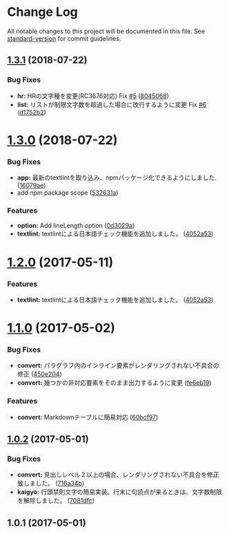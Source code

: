 # Change Log

All notable changes to this project will be documented in this file. See [standard-version](https://github.com/conventional-changelog/standard-version) for commit guidelines.

<a name="1.3.1"></a>
## [1.3.1](https://github.com/anydown/maildown/compare/v1.3.0...v1.3.1) (2018-07-22)


### Bug Fixes

* **hr:** HRの文字種を変更(RC3676対応) Fix [#5](https://github.com/anydown/maildown/issues/5) ([8045068](https://github.com/anydown/maildown/commit/8045068))
* **list:** リストが制限文字数を超過した場合に改行するように変更 Fix [#6](https://github.com/anydown/maildown/issues/6) ([d1752b2](https://github.com/anydown/maildown/commit/d1752b2))



<a name="1.3.0"></a>
# [1.3.0](https://github.com/anydown/maildown/compare/v1.1.0...v1.3.0) (2018-07-22)


### Bug Fixes

* **app:** 最新のtextlintを取り込み、npmパッケージ化できるようにしました. ([16079ae](https://github.com/anydown/maildown/commit/16079ae))
* add npm package scope ([532631a](https://github.com/anydown/maildown/commit/532631a))


### Features

* **option:** Add lineLength option ([0d3029a](https://github.com/anydown/maildown/commit/0d3029a))
* **textlint:** textlintによる日本語チェック機能を追加しました。 ([4052a53](https://github.com/anydown/maildown/commit/4052a53))



<a name="1.2.0"></a>
# [1.2.0](https://github.com/anydown/maildown/compare/v1.1.0...v1.2.0) (2017-05-11)


### Features

* **textlint:** textlintによる日本語チェック機能を追加しました。 ([4052a53](https://github.com/anydown/maildown/commit/4052a53))



<a name="1.1.0"></a>
# [1.1.0](https://github.com/anydown/maildown/compare/v1.0.2...v1.1.0) (2017-05-02)


### Bug Fixes

* **convert:** パラグラフ内のインライン要素がレンダリングされない不具合の修正 ([450e204](https://github.com/anydown/maildown/commit/450e204))
* **convert:** 幾つかの非対応要素をそのまま出力するように変更 ([fe6eb19](https://github.com/anydown/maildown/commit/fe6eb19))


### Features

* **convert:** Markdownテーブルに簡易対応 ([60bcf97](https://github.com/anydown/maildown/commit/60bcf97))



<a name="1.0.2"></a>
## [1.0.2](https://github.com/anydown/maildown/compare/v1.0.1...v1.0.2) (2017-05-01)


### Bug Fixes

* **convert:** 見出しレベル２以上の場合、レンダリングされない不具合を修正致しました。 ([716a34b](https://github.com/anydown/maildown/commit/716a34b))
* **kaigyo:** 行頭禁則文字の簡易実装。行末に句読点が来るときは、文字数制限を解除しました。 ([7081dfc](https://github.com/anydown/maildown/commit/7081dfc))



<a name="1.0.1"></a>
## 1.0.1 (2017-05-01)
